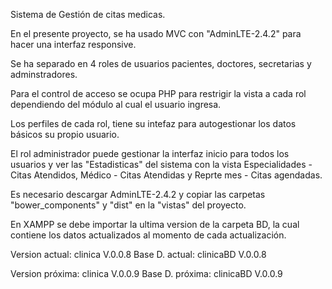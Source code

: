 Sistema de Gestión de citas medicas.

En el presente proyecto, se ha usado MVC con "AdminLTE-2.4.2" para hacer una interfaz responsive. 

Se ha separado en 4 roles de usuarios pacientes, doctores, secretarias y adminstradores. 

Para el control de acceso se ocupa PHP para restrigir la vista a cada rol dependiendo del módulo al cual el usuario ingresa.

Los perfiles de cada rol, tiene su intefaz para autogestionar los datos básicos su propio usuario.

El rol administrador puede gestionar la interfaz inicio para todos los usuarios y ver las "Estadisticas" del sistema con la vista 
Especialidades - Citas Atendidos, Médico - Citas Atendidas y Reprte mes - Citas agendadas.

Es necesario descargar AdminLTE-2.4.2 y copiar las carpetas "bower_components" y "dist" en la "vistas" del proyecto. 

En XAMPP se debe importar la ultima version de la carpeta BD, la cual contiene los datos actualizados al momento de cada actualización.

Version actual: clinica V.0.0.8
Base D. actual: clinicaBD V.0.0.8

Version próxima: clinica V.0.0.9
Base D. próxima: clinicaBD V.0.0.9

